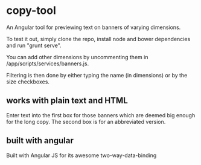 # copy-tool
An Angular tool for previewing text on banners of varying dimensions.

To test it out, simply clone the repo, install node and bower dependencies and run "grunt serve".

You can add other dimensions by uncommenting them in /app/scripts/services/banners.js.

Filtering is then done by either typing the name (in dimensions) or by the size checkboxes.

## works with plain text and HTML

Enter text into the first box for those banners which are deemed big enough for the long copy. The second box is for an abbreviated version.

## built with angular

Built with Angular JS for its awesome two-way-data-binding
